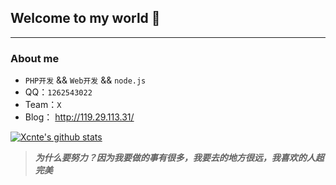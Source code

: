 ## Welcome to my world  👋
---
### About me

-  `PHP开发` && `Web开发` && `node.js`
- QQ：`1262543022`
- Team：`X`
- Blog： http://119.29.113.31/

[![Xcnte's github stats](https://github-readme-stats.vercel.app/api?username=Xcnte&show_icons=true&theme=dark)](https://github.com/anuraghazra/github-readme-stats)

> ***为什么要努力？因为我要做的事有很多，我要去的地方很远，我喜欢的人超完美***
